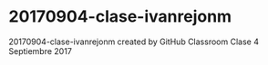 # 20170904-clase-ivanrejonm
20170904-clase-ivanrejonm created by GitHub Classroom
Clase 4 Septiembre 2017
